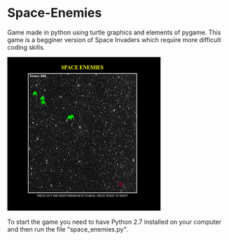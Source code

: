 # Space-Enemies 
Game made in python using turtle graphics and elements of pygame.
This game is a begginer version of Space Invaders which require more difficult coding skills.

![Space Enemies Screenshot](space_enemies_screenshot.png)


To start the game you need to have Python 2.7 installed on your computer and then run the file "space_enemies.py".
